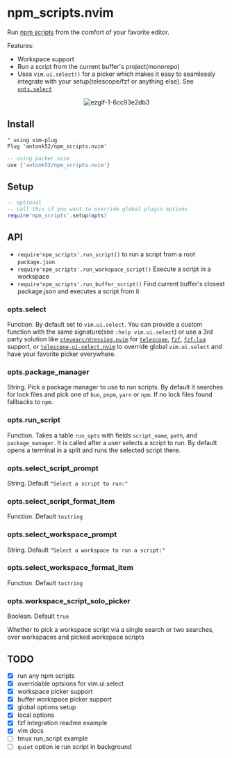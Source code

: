 # npm_scripts.nvim

Run [npm scripts](https://docs.npmjs.com/cli/v8/using-npm/scripts) from the comfort of your favorite editor.

Features:

- Workspace support
- Run a script from the current buffer's project(monorepo)
- Uses `vim.ui.select()` for a picker which makes it easy to seamlessly integrate with your setup(telescope/fzf or anything else). See [`opts.select`](#opts.select)

<center>

![ezgif-1-6cc93e2db3](https://user-images.githubusercontent.com/5817809/164342100-04b889d5-a294-43b3-9530-f5ef3afd0ec1.gif)

</center>

## Install

```vim
" using vim-plug
Plug 'antonk52/npm_scripts.nvim'
```

```lua
-- using packer.nvim
use {'antonk52/npm_scripts.nvim'}
```

## Setup

```lua
-- optional
-- call this if you want to override global plugin options
require'npm_scripts'.setup(opts)
```

## API

- `require'npm_scripts'.run_script()` to run a script from a root `package.json`
- `require'npm_scripts'.run_workspace_script()` Execute a script in a workspace
- `require'npm_scripts'.run_buffer_script()` Find current buffer's closest package.json and executes a script from it

### opts.select

Function. By default set to `vim.ui.select`. You can provide a custom function with the same signature(see `:help vim.ui.select`) or use a 3rd party solution like [`stevearc/dressing.nvim`](https://github.com/stevearc/dressing.nvim) for [`telescope`](https://github.com/nvim-telescope/telescope.nvim), [`fzf`](https://github.com/junegunn/fzf), [`fzf-lua`](https://github.com/ibhagwan/fzf-lua) support, or [`telescope-ui-select.nvim`](https://github.com/nvim-telescope/telescope-ui-select.nvim) to override global `vim.ui.select` and have your favorite picker everywhere.

### opts.package_manager

String. Pick a package manager to use to run scripts. By default it searches for lock files and pick one of `bun`, `pnpm`, `yarn` or `npm`. If no lock files found fallbacks to `npm`.

### opts.run_script

Function. Takes a table `run_opts` with fields `script_name`, `path`, and `package_manager`. It is called after a user selects a script to run. By default opens a terminal in a split and runs the selected script there.

### opts.select_script_prompt

String. Default `"Select a script to run:"`

### opts.select_script_format_item

Function. Default `tostring`

### opts.select_workspace_prompt

String. Default `"Select a workspace to run a script:"`

### opts.select_workspace_format_item

Function. Default `tostring`

### opts.workspace_script_solo_picker

Boolean. Default `true`

Whether to pick a workspace script via a single search or two searches, over workspaces and picked workspace scripts

## TODO

- [x] run any npm scripts
- [x] overridable optsions for vim.ui.select
- [x] workspace picker support
- [x] buffer workspace picker support
- [x] global options setup
- [x] local options
- [x] fzf integration readme example
- [x] vim docs
- [ ] tmux run_script example
- [ ] `quiet` option ie run script in background
